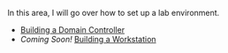 In this area, I will go over how to set up a lab environment.

* [Building a Domain Controller](https://github.com/b1nary0mega/b1nary0mega.github.io/blob/main/lab/01-building_dc.md)
* _Coming Soon!_ [Building a Workstation](#)
